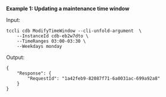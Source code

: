 **Example 1: Updating a maintenance time window**



Input: 

```
tccli cdb ModifyTimeWindow --cli-unfold-argument  \
    --InstanceId cdb-eb2w7dto \
    --TimeRanges 03:00-03:30 \
    --Weekdays monday
```

Output: 
```
{
    "Response": {
        "RequestId": "1a42feb9-82087f71-6a0031ac-699a92a8"
    }
}
```

